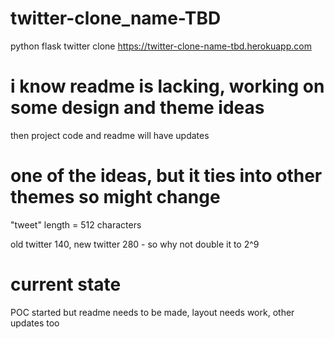 # twitter-clone_name-TBD
 python flask twitter clone
 https://twitter-clone-name-tbd.herokuapp.com


# i know readme is lacking, working on some design and theme ideas
then project code and readme will have updates


# one of the ideas, but it ties into other themes so might change
"tweet" length = 512 characters

old twitter 140, new twitter 280 - so why not double it to 2^9




# current state
POC started but readme needs to be made, layout needs work, other updates too

